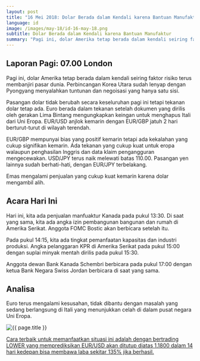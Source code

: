 ```yaml
---
layout: post
title: "16 Mei 2018: Dolar Berada dalam Kendali karena Bantuan Manufaktur"
language: id
image: /images/may-18/id-16-may-18.png
subtitle: Dolar Berada dalam Kendali karena Bantuan Manufaktur
summary: "Pagi ini, dolar Amerika tetap berada dalam kendali seiring faktor risiko terus membanjiri pasar dunia. Perbincangan Korea Utara sudah lenyap dengan Pyongyang menyalahkan tuntunan dan negoisasi yang hanya satu sisi"
---
```

## Laporan Pagi: 07.00 London

Pagi ini, dolar Amerika tetap berada dalam kendali seiring faktor risiko terus membanjiri pasar dunia. Perbincangan Korea Utara sudah lenyap dengan Pyongyang menyalahkan tuntunan dan negoisasi yang hanya satu sisi.

Pasangan dolar tidak berubah secara keseluruhan pagi ini tetapi tekanan dolar tetap ada. Euro berada dalam tekanan setelah dokumen yang dirilis oleh gerakan Lima Bintang mengungkapkan keingan untuk menghapus Itali dari Uni Eropa. EUR/USD anjlok kemarin dengan EUR/GBP jatuh 2 hari berturut-turut di wilayah terendah.

EUR/GBP mempunyai bias yang positif kemarin tetapi ada kekalahan yang cukup signifikan kemarin. Ada tekanan yang cukup kuat untuk eropa walaupun penghasilan Inggris dan data klaim pengangguran mengecewakan. USD/JPY terus naik melewati batas 110.00. Pasangan yen lainnya sudah berhati-hati, dengan EUR/JPY terbelakang.

Emas mengalami penjualan yang cukup kuat kemarin karena dolar mengambil alih.

## Acara Hari Ini

Hari ini, kita ada penjualan manfuaktur Kanada pada pukul 13:30. Di saat yang sama, kita ada angka izin pembangunan bangunan dan rumah di Amerika Serikat. Anggota FOMC Bostic akan berbicara setelah itu.

Pada pukul 14:15, kita ada tingkat pemanfaatan kapasitas dan industri produksi. 
Angka pelanggaran KPR di Amerika Serikat pada pukul 15:00 dengan suplai minyak mentah dirilis pada pukul 15:30.

Anggota dewan Bank Kanada Schembri berbicara pada pukul 17:00 dengan ketua Bank Negara Swiss Jordan berbicara di saat yang sama.

## Analisa

Euro terus mengalami kesusahan, tidak dibantu dengan masalah yang sedang berlangsung di Itali yang menunjukkan celah di dalam pusat negara Uni Eropa.

<img src="{{ site.url }}/images/may-18/id-16-may-18.png" alt="{{ page.title }}" title="{{ page.title }}">

<a href="%LINK%%?currency=USD&market=forex&underlying=frxEURUSD&formname=higherlower&duration_amount=14&duration_units=d&amount=10&amount_type=payout&expiry_type=duration&barrier=1.1800" target="_blank">Cara terbaik untuk memanfaatkan situasi ini adalah dengan bertrading LOWER yang memprediksikan EUR/USD akan ditutup diatas 1.1800 dalam 14 hari kedepan bisa membawa laba sekitar 135% jika berhasil.</a>
